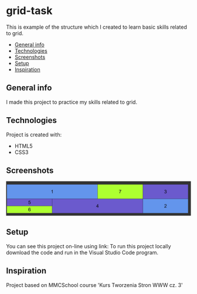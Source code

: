 # grid-task

This is example of the structure which I created to learn basic skills related to grid.

* [General info](#general-info)
* [Technologies](#technologies)
* [Screenshots](#screenshots)
* [Setup](#setup)
* [Inspiration](#inspiration)

## General info
I made this project to practice my skills related to grid.

## Technologies
Project is created with:
* HTML5
* CSS3

## Screenshots
![Example screenshot](./img/screen.jpg)


## Setup
You can see this project on-line using link: 
To run this project locally download the code and run in the Visual Studio Code program. 

## Inspiration
Project based on MMCSchool course 'Kurs Tworzenia Stron WWW cz. 3' 
